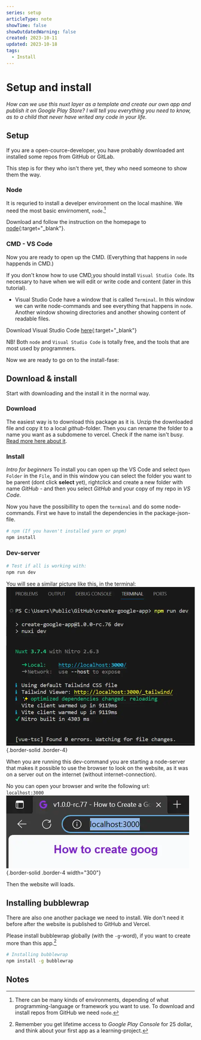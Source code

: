 ```yaml
---
series: setup
articleType: note
showTime: false
showOutdatedWarning: false
created: 2023-10-11
updated: 2023-10-18
tags:
  - Install
---
```


# Setup and install
*How can we use this nuxt layer as a template and create our own app and publish it on Google Play Store? I will tell you everything you need to know, as to a child that never have writed any code in your life.*
 
## Setup
If you are a open-cource-developer, you have probably downloaded ant installed some repos from GitHub or GitLab.

This step is for they who isn't there yet, they who need someone to show them the way.

### Node
It is requried to install a develper environment on the local mashine. We need the most basic envirnoment, `node`.[^1]

Download and follow the instruction on the homepage to [node](https://nodejs.org/en/download){:target="_blank"}.

### CMD - VS Code
Now you are ready to open up the CMD. (Everything that happens in `node` happends in CMD.)

If you don't know how to use CMD,you should install `Visual Studio Code`. Its necessary to have when we will edit or write code and content (later in this tutorial).
- Visual Studio Code have a window that is called `Terminal`. In this window we can write node-commands and see everything that happens in `node`. Another window showing directories and another showing content of readable files.

Download Visual Studio Code [here](https://code.visualstudio.com/){:target="_blank"}

NB! Both `node` and `Visual Studio Code` is totally free, and the tools that are most used by programmers.

Now we are ready to go on to the install-fase:

## Download & install
Start with downloading and the install it in the normal way.

### Download
The easiest way is to download this package as it is. Unzip the downloaded file and copy it to a local _github_-folder. Then you can rename the folder to a name you want as a subdomene to vercel. Check if the name isn't busy. [Read more here about it](/article/setup-and-deploy/deploy/github-and-vercel#check-if-a-subdomene-isnt-busy).

### Install
_Intro for beginners_
To install you can open up the VS Code and select `Open Folder` in the `File`, and in this window you can select the folder you want to be parent (dont click **select** yet), rightclick and create a new folder with name _GitHub_ - and then you select _GitHub_ and your copy of my repo in _VS Code_.

Now you have the possibillity to open the `terminal` and do some node-commands.
First we have to install the dependencies in the package-json-file.

```bash
# npm (If you haven't installed yarn or pnpm)
npm install
```

### Dev-server
```bash
# Test if all is working with:
npm run dev
```
You will see a similar picture like this, in the terminal:
![Screen Clip of the terminal on the command: npm run dev](./npm-run-dev.webp#60 "Screen Clip of the terminal on the command: npm run dev"){.border-solid .border-4}

When you are running this dev-command you are starting a node-server that makes it possible to use the browser to look on the website, as it was on a server out on the internet (without internet-connection).

No you can open your browser and write the following url:  
`localhost:3000`
![Image of url to localhost](./localhost3000.webp "Image of url to localhost:3000"){.border-solid .border-4 width="300"}

Then the website will loads. 

## Installing bubblewrap
There are also one another package we need to install. We don't need it before after the website is published to GitHub and Vercel. 

Please install bubblewrap globally (with the `-g`-word), if you want to create more than this app.[^2]
```bash
# Installing bubblewrap
npm install -g bubblewrap
```
## Notes

[^1]: There can be many kinds of environments, depending of what programming-language or framework you want to use. To download and install repos from GitHub we need `node`.

[^2]: Remember you get lifetime access to _Google Play Console_ for 25 dollar, and think about your first app as a learning-project. 

<!-- 
Made by laywer Kyrie Eleison 2023.
-->